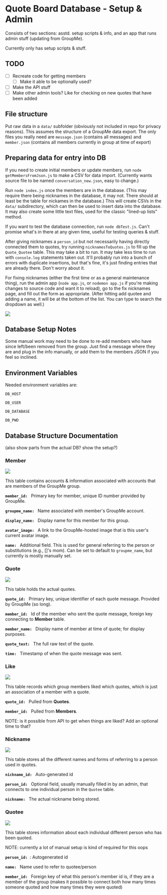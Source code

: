 # Quote Board Database - Setup & Admin

Consists of two sections: asstd. setup scripts & info, and an app that runs admin stuff (updating from GroupMe).

Currently only has setup scripts & stuff.

## TODO

- [ ] Recreate code for getting members
  - [ ] Make it able to be optionally used?
- [ ] Make the API stuff
- [ ] Make other admin tools? Like for checking on new quotes that have been added

## File structure

Put raw data in a `data/` subfolder (obviously not included in repo for privacy reasons). This assumes the structure of a GroupMe data export. The only files you really need are `message.json` (contains all messages) and `member.json` (contains all members currently in group at time of export)

## Preparing data for entry into DB

If you need to create initial members or update members, run `node getMembersFromJson.js` to make a CSV for data import. (Currently wants source file to be named `conversation_new.json`, easy to change.)

Run `node index.js` once the members are in the database. (This may require there being nicknames in the database, it may not. There should at least be the table for nickames in the database.) This will create CSVs in the `data/` subdirectory, which can then be used to insert data into the database. It may also create some little text files, used for the classic "lined-up lists" method.

If you want to test the database connection, run `node dbTest.js`. Can't promise what's in there at any given time, useful for testing queries & stuff.

After giving nicknames a `person_id` but not necessarily having directly connected them to quotes, try running `nicknamesToQuotes.js` to fill up the `Quote_Quotee` table. This may take a bit to run. It may take less time to run with `console.log` statements taken out. It'll probably run into a bunch of errors with duplicate insertions, but that's fine, it's just finding entries that are already there. Don't worry about it.

For fixing nicknames (either the first time or as a general maintenance thing), run the admin app (`node app.js`, or `nodemon app.js` if you're making changes to source code and want it to reload), go to the fix nicknames page, and fill out the form as appropriate. (After hitting add quotee and adding a name, it will be at the bottom of the list. You can type to search the dropdown as well.)

![](images/nickname_fixer.jpg)

## Database Setup Notes

Some manual work may need to be done to re-add members who have since left/been removed from the group. Just find a message where they are and plug in the info manually, or add them to the members JSON if you feel so inclined.

## Environment Variables

Needed environment variables are:

`DB_HOST`

`DB_USER`

`DB_DATABASE`

`DB_PWD`

## Database Structure Documentation

(also show parts from the actual DB? show the setup?)

### Member

![](images/member_erd.jpg)

This table contains accounts & information associated with accounts that are members of the GroupMe group.

**`member_id: `** Primary key for member, unique ID number provided by GroupMe.

**`groupme_name: `** Name associated with member's GroupMe account.

**`display_name: `** Display name for this member for this group.

**`avatar_image: `** A link to the GroupMe-hosted image that is this user's current avatar image.

**`name: `** Additional field. This is used for general referring to the person or substitutions (e.g., []'s mom). Can be set to default to `groupme_name`, but currently is mostly manually set.

### Quote

![](images/quote_erd.jpg)

This table holds the actual quotes.

**`quote_id: `** Primary key, unique identifier of each quote message. Provided by GroupMe (so long).

**`member_id: `** Id of the member who sent the quote message, foreign key connecting to **Member** table.

**`member_name: `** Display name of member at time of quote; for display purposes.

**`quote_text: `** The full raw text of the quote.

**`time: `** Timestamp of when the quote message was sent.

### Like

![](images/like_erd.jpg)

This table records which group members liked which quotes, which is just an association of a member with a quote.

**`quote_id: `** Pulled from **Quotes**.

**`member_id: `** Pulled from **Members**.

NOTE: is it possible from API to get when things are liked? Add an optional time to that?

### Nickname

![](images/nickname_erd.jpg)

This table stores all the different names and forms of referring to a person used in quotes.

**`nickname_id: `** Auto-generated id

**`person_id: `** Optional field, usually manually filled in by an admin, that connects to one individual person in the `Quotee` table.

**`nickname: `** The actual nickname being stored.

### Quotee

![](images/quotee_erd.jpg)

This table stores information about each individual different person who has been quoted.

NOTE: currently a lot of manual setup is kind of required for this oops

**`person_id: `**: Autogenerated id

**`name: `** Name used to refer to quotee/person

**`member_id: `** Foreign key of what this person's member id is, if they are a member of the group (makes it possible to connect both how many times someone quoted and how many times they were quoted)
